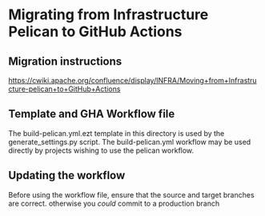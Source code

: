 # Migrating from Infrastructure Pelican to GitHub Actions

## Migration instructions
https://cwiki.apache.org/confluence/display/INFRA/Moving+from+Infrastructure-pelican+to+GitHub+Actions

## Template and GHA Workflow file
The build-pelican.yml.ezt template in this directory is used by the generate_settings.py script. 
The build-pelican.yml workflow may be used directly by projects wishing to use the pelican workflow.

## Updating the workflow

Before using the workflow file, ensure that the source and target branches are correct. otherwise you *could* commit to a production branch
